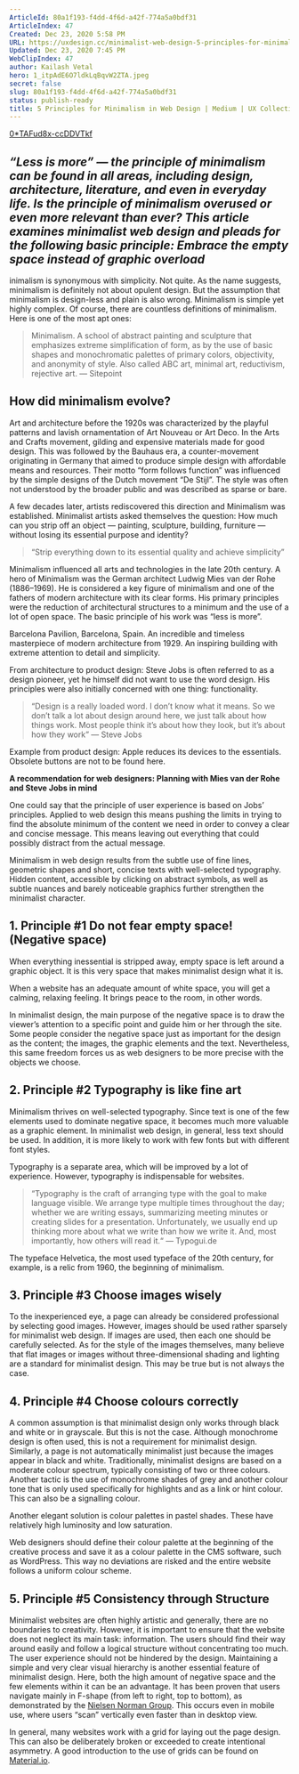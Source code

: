 ```yaml
---
ArticleId: 80a1f193-f4dd-4f6d-a42f-774a5a0bdf31
ArticleIndex: 47
Created: Dec 23, 2020 5:58 PM
URL: https://uxdesign.cc/minimalist-web-design-5-principles-for-minimalism-in-web-design-4a7d4be5d93f
Updated: Dec 23, 2020 7:45 PM
WebClipIndex: 47
author: Kailash Vetal
hero: 1_itpAdE6O7ldkLqBqvW2ZTA.jpeg
secret: false
slug: 80a1f193-f4dd-4f6d-a42f-774a5a0bdf31
status: publish-ready
title: 5 Principles for Minimalism in Web Design | Medium | UX Collective
---
```

[0*TAFud8x-ccDDVTkf](47%206bc181b9c6aa49e79d350e01a80c7918/0TAFud8x-ccDDVTkf)

## *“Less is more” — the principle of minimalism can be found in all areas, including design, architecture, literature, and even in everyday life. Is the principle of minimalism overused or even more relevant than ever? This article examines minimalist web design and pleads for the following basic principle: Embrace the empty space instead of graphic overload*

inimalism is synonymous with simplicity. Not quite. As the name suggests, minimalism is definitely not about opulent design. But the assumption that minimalism is design-less and plain is also wrong. Minimalism is simple yet highly complex. Of course, there are countless definitions of minimalism. Here is one of the most apt ones:

> Minimalism. A school of abstract painting and sculpture that emphasizes extreme simplification of form, as by the use of basic shapes and monochromatic palettes of primary colors, objectivity, and anonymity of style. Also called ABC art, minimal art, reductivism, rejective art. — Sitepoint

## How did minimalism evolve?

Art and architecture before the 1920s was characterized by the playful patterns and lavish ornamentation of Art Nouveau or Art Deco. In the Arts and Crafts movement, gilding and expensive materials made for good design. This was followed by the Bauhaus era, a counter-movement originating in Germany that aimed to produce simple design with affordable means and resources. Their motto “form follows function” was influenced by the simple designs of the Dutch movement “De Stijl”. The style was often not understood by the broader public and was described as sparse or bare.

A few decades later, artists rediscovered this direction and Minimalism was established. Minimalist artists asked themselves the question: How much can you strip off an object — painting, sculpture, building, furniture — without losing its essential purpose and identity?

> “Strip everything down to its essential quality and achieve simplicity”

Minimalism influenced all arts and technologies in the late 20th century. A hero of Minimalism was the German architect Ludwig Mies van der Rohe (1886–1969). He is considered a key figure of minimalism and one of the fathers of modern architecture with its clear forms. His primary principles were the reduction of architectural structures to a minimum and the use of a lot of open space. The basic principle of his work was “less is more”.

Barcelona Pavilion, Barcelona, Spain. An incredible and timeless masterpiece of modern architecture from 1929. An inspiring building with extreme attention to detail and simplicity.

From architecture to product design: Steve Jobs is often referred to as a design pioneer, yet he himself did not want to use the word design. His principles were also initially concerned with one thing: functionality.

> “Design is a really loaded word. I don’t know what it means. So we don’t talk a lot about design around here, we just talk about how things work. Most people think it’s about how they look, but it’s about how they work” — Steve Jobs

Example from product design: Apple reduces its devices to the essentials. Obsolete buttons are not to be found here.

**A recommendation for web designers: Planning with Mies van der Rohe and Steve Jobs in mind**

One could say that the principle of user experience is based on Jobs’ principles. Applied to web design this means pushing the limits in trying to find the absolute minimum of the content we need in order to convey a clear and concise message. This means leaving out everything that could possibly distract from the actual message.

Minimalism in web design results from the subtle use of fine lines, geometric shapes and short, concise texts with well-selected typography. Hidden content, accessible by clicking on abstract symbols, as well as subtle nuances and barely noticeable graphics further strengthen the minimalist character.

## 1. Principle #1 Do not fear empty space! (Negative space)

When everything inessential is stripped away, empty space is left around a graphic object. It is this very space that makes minimalist design what it is.

When a website has an adequate amount of white space, you will get a calming, relaxing feeling. It brings peace to the room, in other words.

In minimalist design, the main purpose of the negative space is to draw the viewer’s attention to a specific point and guide him or her through the site. Some people consider the negative space just as important for the design as the content; the images, the graphic elements and the text. Nevertheless, this same freedom forces us as web designers to be more precise with the objects we choose.

## 2. Principle #2 Typography is like fine art

Minimalism thrives on well-selected typography. Since text is one of the few elements used to dominate negative space, it becomes much more valuable as a graphic element. In minimalist web design, in general, less text should be used. In addition, it is more likely to work with few fonts but with different font styles.

Typography is a separate area, which will be improved by a lot of experience. However, typography is indispensable for websites.

> “Typography is the craft of arranging type with the goal to make language visible. We arrange type multiple times throughout the day; whether we are writing essays, summarizing meeting minutes or creating slides for a presentation. Unfortunately, we usually end up thinking more about what we write than how we write it. And, most importantly, how others will read it.“ — Typogui.de

The typeface Helvetica, the most used typeface of the 20th century, for example, is a relic from 1960, the beginning of minimalism.

## 3. Principle #3 Choose images wisely

To the inexperienced eye, a page can already be considered professional by selecting good images. However, images should be used rather sparsely for minimalist web design. If images are used, then each one should be carefully selected. As for the style of the images themselves, many believe that flat images or images without three-dimensional shading and lighting are a standard for minimalist design. This may be true but is not always the case.

## 4. Principle #4 Choose colours correctly

A common assumption is that minimalist design only works through black and white or in grayscale. But this is not the case. Although monochrome design is often used, this is not a requirement for minimalist design. Similarly, a page is not automatically minimalist just because the images appear in black and white. Traditionally, minimalist designs are based on a moderate colour spectrum, typically consisting of two or three colours. Another tactic is the use of monochrome shades of grey and another colour tone that is only used specifically for highlights and as a link or hint colour. This can also be a signalling colour.

Another elegant solution is colour palettes in pastel shades. These have relatively high luminosity and low saturation.

Web designers should define their colour palette at the beginning of the creative process and save it as a colour palette in the CMS software, such as WordPress. This way no deviations are risked and the entire website follows a uniform colour scheme.

## 5. Principle #5 Consistency through Structure

Minimalist websites are often highly artistic and generally, there are no boundaries to creativity. However, it is important to ensure that the website does not neglect its main task: information. The users should find their way around easily and follow a logical structure without concentrating too much. The user experience should not be hindered by the design. Maintaining a simple and very clear visual hierarchy is another essential feature of minimalist design. Here, both the high amount of negative space and the few elements within it can be an advantage. It has been proven that users navigate mainly in F-shape (from left to right, top to bottom), as demonstrated by the [Nielsen Norman Group](https://www.nngroup.com/articles/f-shaped-pattern-reading-web-content/). This occurs even in mobile use, where users “scan” vertically even faster than in desktop view.

In general, many websites work with a grid for laying out the page design. This can also be deliberately broken or exceeded to create intentional asymmetry. A good introduction to the use of grids can be found on [Material.io](https://material.io/design/layout/responsive-layout-grid.html#columns-gutters-and-margins).
